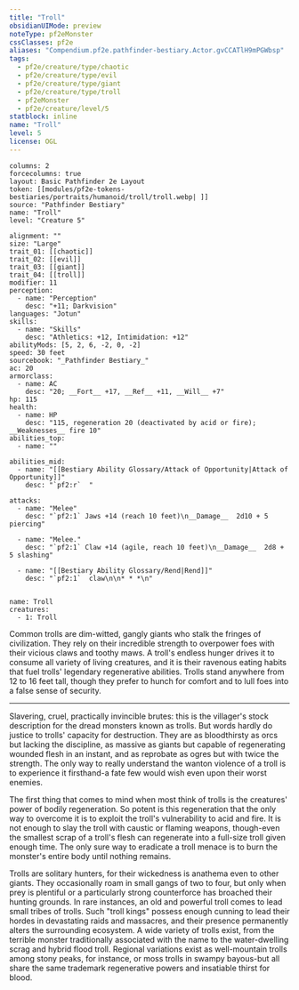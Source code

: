 ```yaml
---
title: "Troll"
obsidianUIMode: preview
noteType: pf2eMonster
cssClasses: pf2e
aliases: "Compendium.pf2e.pathfinder-bestiary.Actor.gvCCATlH9mPGWbsp" 
tags:
  - pf2e/creature/type/chaotic
  - pf2e/creature/type/evil
  - pf2e/creature/type/giant
  - pf2e/creature/type/troll
  - pf2eMonster
  - pf2e/creature/level/5
statblock: inline
name: "Troll"
level: 5
license: OGL
---
```


```statblock
columns: 2
forcecolumns: true
layout: Basic Pathfinder 2e Layout
token: [[modules/pf2e-tokens-bestiaries/portraits/humanoid/troll/troll.webp| ]]
source: "Pathfinder Bestiary"
name: "Troll"
level: "Creature 5"

alignment: ""
size: "Large"
trait_01: [[chaotic]]
trait_02: [[evil]]
trait_03: [[giant]]
trait_04: [[troll]]
modifier: 11
perception:
  - name: "Perception"
    desc: "+11; Darkvision"
languages: "Jotun"
skills:
  - name: "Skills"
    desc: "Athletics: +12, Intimidation: +12"
abilityMods: [5, 2, 6, -2, 0, -2]
speed: 30 feet
sourcebook: "_Pathfinder Bestiary_"
ac: 20
armorclass:
  - name: AC
    desc: "20; __Fort__ +17, __Ref__ +11, __Will__ +7"
hp: 115
health:
  - name: HP
    desc: "115, regeneration 20 (deactivated by acid or fire); __Weaknesses__ fire 10"
abilities_top:
  - name: ""

abilities_mid:
  - name: "[[Bestiary Ability Glossary/Attack of Opportunity|Attack of Opportunity]]"
    desc: "`pf2:r`  "

attacks:
  - name: "Melee"
    desc: "`pf2:1` Jaws +14 (reach 10 feet)\n__Damage__  2d10 + 5 piercing"

  - name: "Melee."
    desc: "`pf2:1` Claw +14 (agile, reach 10 feet)\n__Damage__  2d8 + 5 slashing"

  - name: "[[Bestiary Ability Glossary/Rend|Rend]]"
    desc: "`pf2:1`  claw\n\n* * *\n"
 
```

```encounter-table
name: Troll
creatures:
  - 1: Troll
```



Common trolls are dim-witted, gangly giants who stalk the fringes of civilization. They rely on their incredible strength to overpower foes with their vicious claws and toothy maws. A troll's endless hunger drives it to consume all variety of living creatures, and it is their ravenous eating habits that fuel trolls' legendary regenerative abilities. Trolls stand anywhere from 12 to 16 feet tall, though they prefer to hunch for comfort and to lull foes into a false sense of security.

* * *

Slavering, cruel, practically invincible brutes: this is the villager's stock description for the dread monsters known as trolls. But words hardly do justice to trolls' capacity for destruction. They are as bloodthirsty as orcs but lacking the discipline, as massive as giants but capable of regenerating wounded flesh in an instant, and as reprobate as ogres but with twice the strength. The only way to really understand the wanton violence of a troll is to experience it firsthand-a fate few would wish even upon their worst enemies.

The first thing that comes to mind when most think of trolls is the creatures' power of bodily regeneration. So potent is this regeneration that the only way to overcome it is to exploit the troll's vulnerability to acid and fire. It is not enough to slay the troll with caustic or flaming weapons, though-even the smallest scrap of a troll's flesh can regenerate into a full-size troll given enough time. The only sure way to eradicate a troll menace is to burn the monster's entire body until nothing remains.

Trolls are solitary hunters, for their wickedness is anathema even to other giants. They occasionally roam in small gangs of two to four, but only when prey is plentiful or a particularly strong counterforce has broached their hunting grounds. In rare instances, an old and powerful troll comes to lead small tribes of trolls. Such "troll kings" possess enough cunning to lead their hordes in devastating raids and massacres, and their presence permanently alters the surrounding ecosystem. A wide variety of trolls exist, from the terrible monster traditionally associated with the name to the water-dwelling scrag and hybrid flood troll. Regional variations exist as well-mountain trolls among stony peaks, for instance, or moss trolls in swampy bayous-but all share the same trademark regenerative powers and insatiable thirst for blood.
